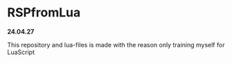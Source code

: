 # RSPfromLua
**24.04.27**

This repository and lua-files is made with the reason only training myself for LuaScript
